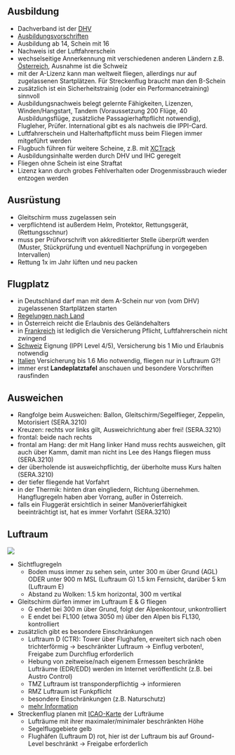 ## Ausbildung
- Dachverband ist der [DHV](https://www.dhv.de/home-deutsch/)
- [Ausbildungsvorschriften](http://www.dhv.de/typo/Luftrecht.335.0.html)
- Ausbildung ab 14, Schein mit 16
- Nachweis ist der Luftfahrerschein
- wechselseitige Annerkennung mit verschiedenen anderen Ländern z.B. [Österreich](https://www.dhv.de/fileadmin/user_upload/monatsordner/2004-06/Ausbildung/Gegenseitige_Anerkennung_von_in__sterreich_und_in_Deutschl_.pdf), Ausnahme ist die Schweiz
- mit der A-Lizenz kann man weltweit fliegen, allerdings nur auf zugelassenen Startplätzen. Für Streckenflug braucht man den B-Schein
- zusätzlich ist ein Sicherheitstrainig (oder ein Performancetraining) sinnvoll
- Ausbildungsnachweis belegt gelernte Fähigkeiten, Lizenzen, Winden/Hangstart, Tandem (Voraussetzung 200 Flüge, 40 Ausbildungsflüge, zusätzliche Passagierhaftpflicht notwendig), Flugleher, Prüfer. International gibt es als nachweis die IPPI-Card.
- Luftfahrerschein und Halterhaftpflicht muss beim Fliegen immer mitgeführt werden
- Flugbuch führen für weitere Scheine, z.B. mit [XCTrack](https://xctrack.org/)
- Ausbildungsinhalte werden durch DHV und IHC geregelt
- Fliegen ohne Schein ist eine Straftat
- Lizenz kann durch grobes Fehlverhalten oder Drogenmissbrauch wieder entzogen werden

## Ausrüstung
- Gleitschirm muss zugelassen sein
- verpflichtend ist außerdem Helm, Protektor, Rettungsgerät, (Rettungsschnur)
- muss per Prüfvorschrift von akkreditierter Stelle überprüft werden (Muster, Stückprüfung und eventuell Nachprüfung in vorgegeben Intervallen)
- Rettung 1x im Jahr lüften und neu packen

## Flugplatz
- in Deutschland darf man mit dem A-Schein nur von (vom DHV) zugelassenen Startplätzen starten
- [Regelungen nach Land]()
- in Österreich reicht die Erlaubnis des Geländehalters
- in [Frankreich](https://federation.ffvl.fr/french-flying-rules) ist lediglich die Versicherung Pflicht, Luftfahrerschein nicht zwingend
- [Schweiz](https://www.shv-fsvl.ch/ausbildung/auslaendische-lizenz/) Eignung (IPPI Level 4/5), Versicherung bis 1 Mio und Erlaubnis notwendig
- [Italien](https://www.fivl.it/index.php/welcome-foreign-pilots/welcome-foreign-pilots-2) Versicherung bis 1.6 Mio notwendig, fliegen nur in Luftraum G?!
- immer erst **Landeplatztafel** anschauen und besondere Vorschriften rausfinden

## Ausweichen
- Rangfolge beim Ausweichen: Ballon, Gleitschirm/Segelflieger, Zeppelin, Motorisiert (SERA.3210)
- Kreuzen: rechts vor links gilt, Ausweichrichtung aber frei! (SERA.3210)
- frontal: beide nach rechts
- frontal am Hang: der mit Hang linker Hand muss rechts ausweichen, gilt auch über Kamm, damit man nicht ins Lee des Hangs fliegen muss (SERA.3210)
- der überholende ist ausweichpflichtig, der überholte muss Kurs halten (SERA.3210)
- der tiefer fliegende hat Vorfahrt
- in der Thermik: hinten dran eingliedern, Richtung übernehmen. Hangflugregeln haben aber Vorrang, außer in Österreich.
- falls ein Fluggerät ersichtlich in seiner Manöverierfähigkeit beeinträchtigt ist, hat es immer Vorfahrt (SERA.3210)

## Luftraum
![](Luftraum.jpg)
- Sichtflugregeln
	- Boden muss immer zu sehen sein, unter 300 m über Grund (AGL) ODER unter 900 m MSL (Luftraum G) 1.5 km Fernsicht, darüber 5 km (Luftraum E)
	- Abstand zu Wolken: 1.5 km horizontal, 300 m vertikal
- Gleitschirm dürfen immer im Luftraum E & G fliegen
	- G endet bei 300 m über Grund, folgt der Alpenkontour, unkontrolliert
	- E endet bei FL100 (etwa 3050 m) über den Alpen bis FL130, kontrolliert
- zusätzlich gibt es besondere Einschränkungen
	- Luftraum D (CTR): Tower über Flughafen, erweitert sich nach oben trichterförmig -> beschränkter Luftraum -> Einflug verboten!, Freigabe zum Durchflug erforderlich
	- Hebung von zeitweise/nach eigenem Ermessen beschränkte Lufträume (EDR/EDD) werden im Internet veröffentlicht (z.B. bei Austro Control)
	- TMZ Luftraum ist transponderpflichtig -> informieren
	- RMZ Luftraum ist Funkpflicht
	- besondere Einschränkungen (z.B. Naturschutz)
	- [mehr Information](https://www.idafe.com/German/32b_Luftraum.html)
- Streckenflug planen mit [ICAO-Karte](https://secais.dfs.de/pilotservice/service/aup/aup_edit_map.jsp#mapViewStart) der Lufträume
	- Lufträume mit ihrer maximaler/minimaler beschränkten Höhe
	- Segelfluggebiete gelb
	- Flughäfen (Luftraum D) rot, hier ist der Luftraum bis auf Ground-Level beschränkt -> Freigabe erforderlich